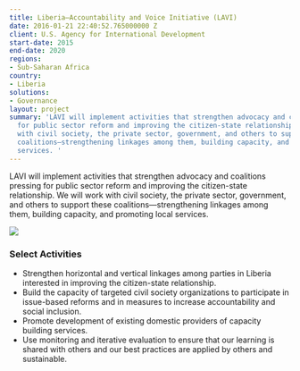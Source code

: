 ```yaml
---
title: Liberia—Accountability and Voice Initiative (LAVI)
date: 2016-01-21 22:40:52.765000000 Z
client: U.S. Agency for International Development
start-date: 2015
end-date: 2020
regions:
- Sub-Saharan Africa
country:
- Liberia
solutions:
- Governance
layout: project
summary: 'LAVI will implement activities that strengthen advocacy and coalitions pressing
  for public sector reform and improving the citizen-state relationship. We will work
  with civil society, the private sector, government, and others to support these
  coalitions—strengthening linkages among them, building capacity, and promoting local
  services. '
---
```


LAVI will implement activities that strengthen advocacy and coalitions pressing for public sector reform and improving the citizen-state relationship. We will work with civil society, the private sector, government, and others to support these coalitions—strengthening linkages among them, building capacity, and promoting local services.

![][1]

###  Select Activities

* Strengthen horizontal and vertical linkages among parties in Liberia interested in improving the citizen-state relationship.
* Build the capacity of targeted civil society organizations to participate in issue-based reforms and in measures to increase accountability and social inclusion.
* Promote development of existing domestic providers of capacity building services.
* Use monitoring and iterative evaluation to ensure that our learning is shared with others and our best practices are applied by others and sustainable.

[1]: /assets/images/projects/LAVI-pic-for-webpage.jpg
